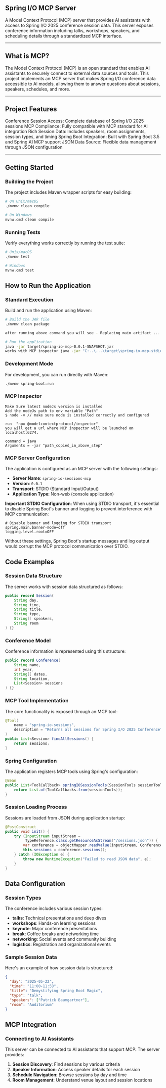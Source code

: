 ## Spring I/O MCP Server

A Model Context Protocol (MCP) server that provides AI assistants with access to Spring I/O 2025 conference session data. This server exposes conference information including talks, workshops, speakers, and scheduling details through a standardized MCP interface.

---
## What is MCP?
The Model Context Protocol (MCP) is an open standard that enables AI assistants to securely connect to external data sources and tools. This project implements an MCP server that makes Spring I/O conference data accessible to AI models, allowing them to answer questions about sessions, speakers, schedules, and more.

---
## Project Features
Conference Session Access: Complete database of Spring I/O 2025 sessions
MCP Compliance: Fully compatible with MCP standard for AI integration
Rich Session Data: Includes speakers, room assignments, session types, and timing
Spring Boot Integration: Built with Spring Boot 3.5 and Spring AI MCP support
JSON Data Source: Flexible data management through JSON configuration

---
## Getting Started

### Building the Project

The project includes Maven wrapper scripts for easy building:

```bash
# On Unix/macOS
./mvnw clean compile

# On Windows
mvnw.cmd clean compile
```

### Running Tests

Verify everything works correctly by running the test suite:

```bash
# Unix/macOS
./mvnw test

# Windows
mvnw.cmd test
```

## How to Run the Application

### Standard Execution

Build and run the application using Maven:

```bash
# Build the JAR file
./mvnw clean package

after running above command you will see - Replacing main artifact ..... save that text for MCP inspector.

# Run the application
java -jar target/spring-io-mcp-0.0.1-SNAPSHOT.jar
works with MCP inspector java -jar "C:..\...\target\spring-io-mcp-stdio-server-0.0.1-SNAPSHOT.jar"

```

### Development Mode

For development, you can run directly with Maven:

```bash
./mvnw spring-boot:run
```
### MCP Inspector
```
Make Sure latest nodeJs version is installed
Add the nodeJs path to env variable "Path"
$ node -v // make sure node is installed correctly and configured

run  "npx @modelcontextprotocol/inspector"
you will get a url where MCP inspector will be launched on localhost:6274.

command = java
Arguments = -jar "path_copied_in_above_step"
```

### MCP Server Configuration

The application is configured as an MCP server with the following settings:

- **Server Name**: `spring-io-sessions-mcp`
- **Version**: `0.0.1`
- **Transport**: STDIO (Standard Input/Output)
- **Application Type**: Non-web (console application)

**Important STDIO Configuration**: When using STDIO transport, it's essential to disable Spring Boot's banner and logging to prevent interference with MCP communication:

```properties
# Disable banner and logging for STDIO transport
spring.main.banner-mode=off
logging.level.root=OFF
```

Without these settings, Spring Boot's startup messages and log output would corrupt the MCP protocol communication over STDIO.

## Code Examples

### Session Data Structure

The server works with session data structured as follows:

```java
public record Session(
    String day, 
    String time, 
    String title, 
    String type, 
    String[] speakers, 
    String room
) {}
```

### Conference Model

Conference information is represented using this structure:

```java
public record Conference(
    String name, 
    int year, 
    String[] dates, 
    String location, 
    List<Session> sessions
) {}
```

### MCP Tool Implementation

The core functionality is exposed through an MCP tool:

```java
@Tool(
    name = "spring-io-sessions", 
    description = "Returns all sessions for Spring I/O 2025 Conference"
)
public List<Session> findAllSessions() {
    return sessions;
}
```

### Spring Configuration

The application registers MCP tools using Spring's configuration:

```java
@Bean
public List<ToolCallback> springIOSessionTools(SessionTools sessionTools) {
    return List.of(ToolCallbacks.from(sessionTools));
}
```

### Session Loading Process

Sessions are loaded from JSON during application startup:

```java
@PostConstruct
public void init() {
    try (InputStream inputStream = 
         TypeReference.class.getResourceAsStream("/sessions.json")) {
        var conference = objectMapper.readValue(inputStream, Conference.class);
        this.sessions = conference.sessions();
    } catch (IOException e) {
        throw new RuntimeException("Failed to read JSON data", e);
    }
}
```

## Data Configuration

### Session Types

The conference includes various session types:

- **talks**: Technical presentations and deep dives
- **workshops**: Hands-on learning sessions
- **keynote**: Major conference presentations
- **break**: Coffee breaks and networking time
- **networking**: Social events and community building
- **logistics**: Registration and organizational events

### Sample Session Data

Here's an example of how session data is structured:

```json
{
  "day": "2025-05-22",
  "time": "11:00-11:50",
  "title": "Demystifying Spring Boot Magic",
  "type": "talk",
  "speakers": ["Patrick Baumgartner"],
  "room": "Auditorium"
}
```

## MCP Integration

### Connecting to AI Assistants

This server can be connected to AI assistants that support MCP. The server provides:

1. **Session Discovery**: Find sessions by various criteria
2. **Speaker Information**: Access speaker details for each session
3. **Schedule Navigation**: Browse sessions by day and time
4. **Room Management**: Understand venue layout and session locations